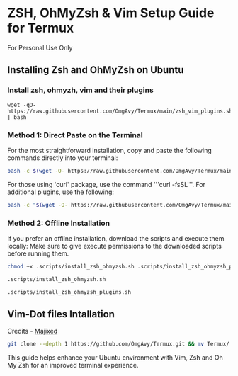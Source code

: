 # ZSH, OhMyZsh & Vim Setup Guide for Termux
For Personal Use Only

## Installing Zsh and OhMyZsh on Ubuntu

### Install zsh, ohmyzh, vim and their plugins 
```
wget -qO- https://raw.githubusercontent.com/OmgAvy/Termux/main/zsh_vim_plugins.sh | bash
```

### **Method 1**: Direct Paste on the Terminal
For the most straightforward installation, copy and paste the following commands directly into your terminal:
```bash
bash -c $(wget -O- https://raw.githubusercontent.com/OmgAvy/Termux/main/.scripts/install_zsh_ohmyzsh.sh)
```
For those using 'curl' package, use the command '''curl -fsSL'''. 
For additional plugins, use the following:

```bash
bash -c "$(wget -O- https://raw.githubusercontent.com/OmgAvy/Termux/main/.scripts/install_zsh_ohmyzsh_plugins.sh)"
```


### **Method 2**: Offline Installation
If you prefer an offline installation, download the scripts and execute them locally:
Make sure to give execute permissions to the downloaded scripts before running them. 
```bash
chmod +x .scripts/install_zsh_ohmyzsh.sh .scripts/install_zsh_ohmyzsh_plugins.sh
```
```bash
.scripts/install_zsh_ohmyzsh.sh
```

```bash
.scripts/install_zsh_ohmyzsh_plugins.sh
```

## Vim-Dot files Intallation 
Credits - [Majixed](https://github.com/Majixed/vim-dotfiles)
```bash
git clone --depth 1 https://github.com/OmgAvy/Termux.git && mv Termux/.vim ~/ && rm -rf Termux
```

This guide helps enhance your Ubuntu environment with Vim, Zsh and Oh My Zsh for an improved terminal experience.

